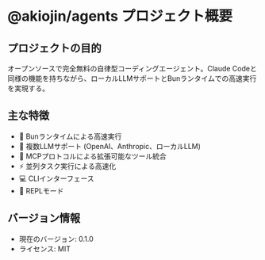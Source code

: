 # @akiojin/agents プロジェクト概要

## プロジェクトの目的
オープンソースで完全無料の自律型コーディングエージェント。Claude Codeと同様の機能を持ちながら、ローカルLLMサポートとBunランタイムでの高速実行を実現する。

## 主な特徴
- 🚀 Bunランタイムによる高速実行
- 🤖 複数LLMサポート (OpenAI、Anthropic、ローカルLLM)
- 🔧 MCPプロトコルによる拡張可能なツール統合
- ⚡ 並列タスク実行による高速化
- 💻 CLIインターフェース
- 🔄 REPLモード

## バージョン情報
- 現在のバージョン: 0.1.0
- ライセンス: MIT